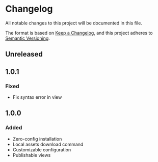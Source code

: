 # Changelog

All notable changes to this project will be documented in this file.

The format is based on [Keep a Changelog](https://keepachangelog.com/en/1.0.0/),
and this project adheres to [Semantic Versioning](https://semver.org/spec/v2.0.0.html).

## Unreleased

## 1.0.1

### Fixed

- Fix syntax error in view

## 1.0.0

### Added

- Zero-config installation
- Local assets download command
- Customizable configuration
- Publishable views
